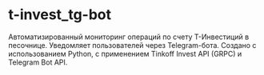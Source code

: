 # t-invest_tg-bot
Автоматизированный мониторинг операций по счету Т-Инвестиций в песочнице. Уведомляет пользователей через Telegram-бота. Создано с использованием Python, с применением Tinkoff Invest API (GRPC) и Telegram Bot API.
